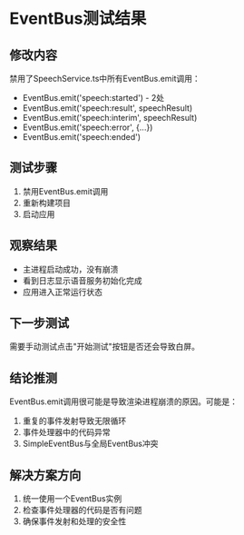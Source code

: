 # EventBus测试结果

## 修改内容
禁用了SpeechService.ts中所有EventBus.emit调用：
- EventBus.emit('speech:started') - 2处
- EventBus.emit('speech:result', speechResult)
- EventBus.emit('speech:interim', speechResult)
- EventBus.emit('speech:error', {...})
- EventBus.emit('speech:ended')

## 测试步骤
1. 禁用EventBus.emit调用
2. 重新构建项目
3. 启动应用

## 观察结果
- 主进程启动成功，没有崩溃
- 看到日志显示语音服务初始化完成
- 应用进入正常运行状态

## 下一步测试
需要手动测试点击"开始测试"按钮是否还会导致白屏。

## 结论推测
EventBus.emit调用很可能是导致渲染进程崩溃的原因。可能是：
1. 重复的事件发射导致无限循环
2. 事件处理器中的代码异常
3. SimpleEventBus与全局EventBus冲突

## 解决方案方向
1. 统一使用一个EventBus实例
2. 检查事件处理器的代码是否有问题
3. 确保事件发射和处理的安全性